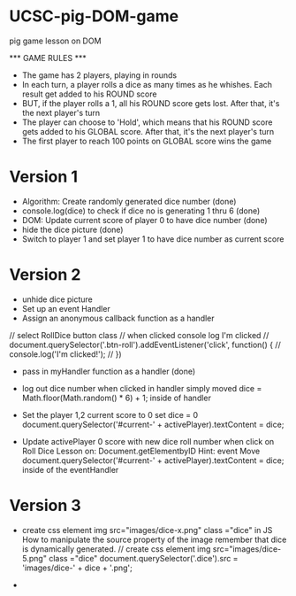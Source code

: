 # UCSC-pig-DOM-game
pig game lesson on DOM

*** GAME RULES ***
- The game has 2 players, playing in rounds
- In each turn, a player rolls a dice as many times as he whishes. Each result get added to his ROUND score
- BUT, if the player rolls a 1, all his ROUND score gets lost. After that, it's the next player's turn
- The player can choose to 'Hold', which means that his ROUND score gets added to his GLOBAL score. After that, it's the next player's turn
- The first player to reach 100 points on GLOBAL score wins the game

# Version 1

- Algorithm: Create randomly generated dice number  (done)
- console.log(dice) to check if dice no is generating 1 thru 6 (done)
- DOM: Update current score of player 0 to have dice number (done)
- hide the dice picture (done)
- Switch to player 1 and set player 1 to have dice number as current score

# Version 2
- unhide dice picture
- Set up an event Handler
- Assign an anonymous callback function as a handler

// select RollDice button class
// when clicked console log I'm clicked
// document.querySelector('.btn-roll').addEventListener('click', function() {
//   console.log('I\'m clicked!');
// })

- pass in myHandler function as a handler (done)
- log out dice number when clicked in handler
simply moved dice = Math.floor(Math.random() * 6) + 1; inside of handler
- Set the player 1,2 current score to 0
set dice = 0
document.querySelector('#current-' + activePlayer).textContent = dice;

- Update activePlayer 0 score with new dice roll number when click on Roll Dice
Lesson on: Document.getElementbyID
Hint: event
Move document.querySelector('#current-' + activePlayer).textContent = dice; inside of the eventHandler

# Version 3
-  create css element img src="images/dice-x.png" class ="dice" in JS
How to manipulate the source property of the image
remember that dice is dynamically generated.
  //  create css element img src="images/dice-5.png" class ="dice"
document.querySelector('.dice').src = 'images/dice-' + dice + '.png';

- 